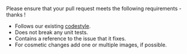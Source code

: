 Please ensure that your pull request meets the following requirements - thanks !

* Follows our existing [codestyle](https://github.com/k9mail/k-9/wiki/CodeStyle).
* Does not break any unit tests.
* Contains a reference to the issue that it fixes.
* For cosmetic changes add one or multiple images, if possible.


